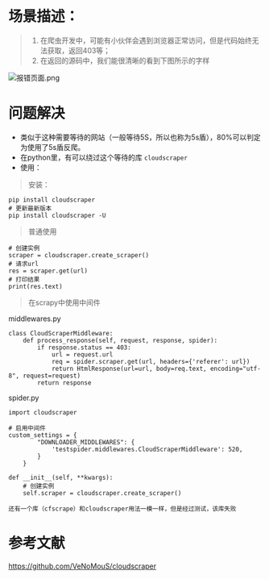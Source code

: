 # 场景描述：
> 1. 在爬虫开发中，可能有小伙伴会遇到浏览器正常访问，但是代码始终无法获取，返回403等；
> 2. 在返回的源码中，我们能很清晰的看到下图所示的字样
> 
![报错页面.png](https://upload-images.jianshu.io/upload_images/13183156-28e3e4e506acf683.png?imageMogr2/auto-orient/strip%7CimageView2/2/w/1240)
# 问题解决
* 类似于这种需要等待的网站（一般等待5S，所以也称为5s盾），80%可以判定为使用了5s盾反爬。
* 在python里，有可以绕过这个等待的库 `cloudscraper`
* 使用：

> 安装：
```
pip install cloudscraper
# 更新最新版本
pip install cloudscraper -U
```
> 普通使用
```
# 创建实例
scraper = cloudscraper.create_scraper()
# 请求url
res = scraper.get(url)
# 打印结果
print(res.text)
```
> 在scrapy中使用中间件

middlewares.py
```
class CloudScraperMiddleware:
    def process_response(self, request, response, spider):
        if response.status == 403:
            url = request.url
            req = spider.scraper.get(url, headers={'referer': url})
            return HtmlResponse(url=url, body=req.text, encoding="utf-8", request=request)
        return response
```
spider.py
```
import cloudscraper

# 启用中间件
custom_settings = {
        "DOWNLOADER_MIDDLEWARES": {
            'testspider.middlewares.CloudScraperMiddleware': 520,
        }
    }

def __init__(self, **kwargs):
    # 创建实例
    self.scraper = cloudscraper.create_scraper()
```
`还有一个库（cfscrape）和cloudscraper用法一模一样，但是经过测试，该库失败`

# 参考文献
https://github.com/VeNoMouS/cloudscraper
